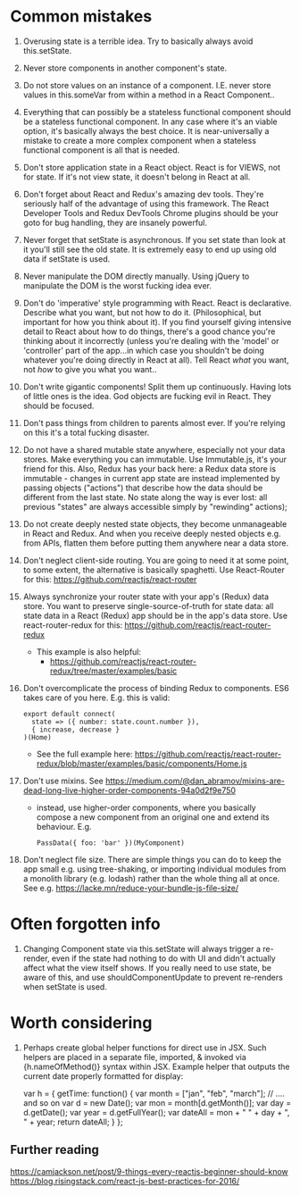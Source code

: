 Common mistakes
===============

1.  Overusing state is a terrible idea. Try to basically always avoid this.setState.

2.  Never store components in another component's state.

3.  Do not store values on an instance of a component. I.E. never store values in
    this.someVar from within a method in a React Component..

4.  Everything that can possibly be a stateless functional component should be a stateless
    functional component. In any case where it's an viable option, it's basically always the
    best choice. It is near-universally a mistake to create a more complex component when
    a stateless functional component is all that is needed.

5.  Don't store application state in a React object. React is for VIEWS, not for state. If it's
    not view state, it doesn't belong in React at all.

6.  Don't forget about React and Redux's amazing dev tools. They're seriously half of the
    advantage of using this framework. The React Developer Tools and Redux DevTools Chrome
    plugins should be your goto for bug handling, they are insanely powerful.

7.  Never forget that setState is asynchronous. If you set state than look at it you'll still see
    the old state. It is extremely easy to end up using old data if setState is used.

8.  Never manipulate the DOM directly manually. Using jQuery to manipulate the DOM is the worst
    fucking idea ever.

9.  Don't do 'imperative' style programming with React. React is declarative. Describe what you
    want, but not how to do it. (Philosophical, but important for how you think about it). If you
    find yourself giving intensive detail to React about how to do things, there's a good
    chance you're thinking about it incorrectly (unless you're dealing with the 'model' or
    'controller' part of the app...in which case you shouldn't be doing whatever you're doing
    directly in React at all). Tell React *what* you want, not *how* to give you what you want..

10. Don't write gigantic components! Split them up continuously. Having lots of little ones is
    the idea. God objects are fucking evil in React. They should be focused.

11. Don't pass things from children to parents almost ever. If you're relying on this it's a total
    fucking disaster.

12. Do not have a shared mutable state anywhere, especially not your data stores. Make everything
    you can immutable. Use Immutable.js, it's your friend for this. Also, Redux has your back here:
    a Redux data store is immutable - changes in current app state are instead implemented by
    passing objects ("actions") that describe how the data should be different from the last state.
    No state along the way is ever lost: all previous "states" are always accessible simply by
    "rewinding" actions);

13. Do not create deeply nested state objects, they become unmanageable in React and Redux.
    And when you receive deeply nested objects e.g. from APIs, flatten them before putting them
    anywhere near a data store.

14. Don't neglect client-side routing. You are going to need it at some point, to some extent,
    the alternative is basically spaghetti. Use React-Router for this:
    https://github.com/reactjs/react-router

15. Always synchronize your router state with your app's (Redux) data store. You want to
    preserve single-source-of-truth for state data: all state data in a React (Redux) app
    should be in the app's data store. Use react-router-redux for this: 
      https://github.com/reactjs/react-router-redux

    *   This example is also helpful:
        *   https://github.com/reactjs/react-router-redux/tree/master/examples/basic

16. Don't overcomplicate the process of binding Redux to components. ES6 takes care of you here.
    E.g. this is valid:

        export default connect(
          state => ({ number: state.count.number }),
          { increase, decrease }
        )(Home)

    *   See the full example here: https://github.com/reactjs/react-router-redux/blob/master/examples/basic/components/Home.js

17. Don't use mixins. See https://medium.com/@dan_abramov/mixins-are-dead-long-live-higher-order-components-94a0d2f9e750

    *   instead, use higher-order components, where you basically compose a new component from an
        original one and extend its behaviour. E.g.

            PassData({ foo: 'bar' })(MyComponent)  

18. Don't neglect file size. There are simple things you can do to keep the app small e.g.
    using tree-shaking, or importing individual modules from a monolith library (e.g. lodash)
    rather than the whole thing all at once. See e.g. https://lacke.mn/reduce-your-bundle-js-file-size/


Often forgotten info
====================
1.  Changing Component state via this.setState will always trigger a re-render, even if the state
    had nothing to do with UI and didn't actually affect what the view itself shows. If you really
    need to use state, be aware of this, and use shouldComponentUpdate to prevent re-renders when
    setState is used.

Worth considering
=================
1.  Perhaps create global helper functions for direct use in JSX. Such helpers are placed in a 
    separate file, imported, & invoked via {h.nameOfMethod()} syntax within JSX. Example helper 
    that outputs the current date properly formatted for display:

    var h =  {
      getTime: function() {
         var month = ["jan", "feb", "march"]; // …. and so on
         var d = new Date();
         var mon = month[d.getMonth()];
         var day = d.getDate();
         var year = d.getFullYear();
         var dateAll = mon + " " + day + ", " + year;
         return dateAll;
      }
    };


Further reading
---------------
https://camjackson.net/post/9-things-every-reactjs-beginner-should-know
https://blog.risingstack.com/react-js-best-practices-for-2016/
